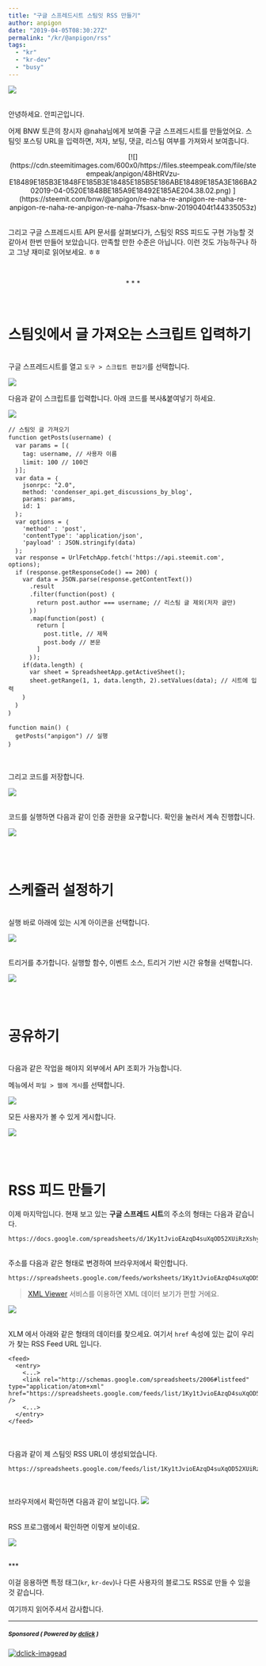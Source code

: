 ```yaml
---
title: "구글 스프레드시트 스팀잇 RSS 만들기"
author: anpigon
date: "2019-04-05T08:30:27Z"
permalink: "/kr/@anpigon/rss"
tags:
  - "kr"
  - "kr-dev"
  - "busy"
---
```

![](https://files.steempeak.com/file/steempeak/anpigon/Cm8LVSp8-E18480E185AEE18480E185B3E186AF20E18489E185B3E18491E185B3E18485E185A6E18483E185B3E18489E185B5E18490E185B3.png)

<br>안녕하세요. 안피곤입니다.

어제 BNW 토큰의 창시자 @naha님에게 보여줄 구글 스프레드시트를 만들었어요. 
스팀잇 포스팅 URL을 입력하면, 저자, 보팅, 댓글, 리스팀 여부를 가져와서 보여줍니다.
<center>
[![](https://cdn.steemitimages.com/600x0/https://files.steempeak.com/file/steempeak/anpigon/48HtRVzu-E18489E185B3E1848FE185B3E18485E185B5E186ABE18489E185A3E186BA202019-04-0520E1848BE185A9E18492E185AE204.38.02.png)
](https://steemit.com/bnw/@anpigon/re-naha-re-anpigon-re-naha-re-anpigon-re-naha-re-anpigon-re-naha-7fsasx-bnw-20190404t144335053z)</center>

<br>그리고 구글 스프레드시트 API 문서를 살펴보다가, 
스팀잇 RSS 피드도 구현 가능할 것 같아서 한번 만들어 보았습니다. 
만족할 만한 수준은 아닙니다. 
이런 것도 가능하구나 하고 그냥 재미로 읽어보세요. ㅎㅎ


<br><center>* * *</center><br><br>

# 스팀잇에서 글 가져오는 스크립트 입력하기

<br>구글 스프레드시트를 열고 `도구 > 스크립트 편집기`를 선택합니다.

![](https://files.steempeak.com/file/steempeak/anpigon/uxsUhXrZ-E18489E185B3E1848FE185B3E18485E185B5E186ABE18489E185A3E186BA202019-04-0520E1848BE185A9E18492E185AE203.11.48.png)

다음과 같이 스크립트를 입력합니다. 아래 코드를 복사&붙여넣기 하세요.

![](https://files.steempeak.com/file/steempeak/anpigon/QU2c3qdG-E18489E185B3E1848FE185B3E18485E185B5E186ABE18489E185A3E186BA202019-04-0520E1848BE185A9E18492E185AE203.15.36.png)

```
// 스팀잇 글 가져오기
function getPosts(username) ｛
  var params = [｛
    tag: username, // 사용자 이름
    limit: 100 // 100건
  ｝];
  var data = ｛
    jsonrpc: "2.0", 
    method: 'condenser_api.get_discussions_by_blog', 
    params: params, 
    id: 1
  ｝;
  var options = ｛
    'method' : 'post',
    'contentType': 'application/json',
    'payload' : JSON.stringify(data)
  ｝;
  var response = UrlFetchApp.fetch('https://api.steemit.com', options);
  if (response.getResponseCode() == 200) ｛
    var data = JSON.parse(response.getContentText())
      .result
      .filter(function(post) ｛
        return post.author === username; // 리스팀 글 제외(저자 글만)
      ｝)
      .map(function(post) ｛
        return [
          post.title, // 제목
          post.body // 본문
        ]
      ｝);
    if(data.length) ｛
      var sheet = SpreadsheetApp.getActiveSheet();
      sheet.getRange(1, 1, data.length, 2).setValues(data); // 시트에 입력
    ｝
  ｝
｝

function main() ｛
  getPosts("anpigon") // 실행
｝
```

<br><br>그리고 코드를 저장합니다.

![](https://files.steempeak.com/file/steempeak/anpigon/6xB9Aycr-E18489E185B3E1848FE185B3E18485E185B5E186ABE18489E185A3E186BA202019-04-0520E1848BE185A9E18492E185AE203.15.57.png)

<br>코드를 실행하면 다음과 같이 인증 권한을 요구합니다. 확인을 눌러서 계속 진행합니다.

![](https://files.steempeak.com/file/steempeak/anpigon/lHgfYaZN-E18489E185B3E1848FE185B3E18485E185B5E186ABE18489E185A3E186BA202019-04-0520E1848BE185A9E18492E185AE203.16.50.png)

<br><br>

# 스케쥴러 설정하기

<br>실행 바로 아래에 있는 시계 아이콘을 선택합니다.

![](https://files.steempeak.com/file/steempeak/anpigon/dxy6h84H-E18489E185B3E1848FE185B3E18485E185B5E186ABE18489E185A3E186BA202019-04-0520E1848BE185A9E18492E185AE203.51.27.png)

<br>트리거를 추가합니다. 실행할 함수, 이벤트 소스, 트리거 기반 시간 유형을 선택합니다. 

![](https://files.steempeak.com/file/steempeak/anpigon/3nbv3wNt-E18489E185B3E1848FE185B3E18485E185B5E186ABE18489E185A3E186BA202019-04-0520E1848BE185A9E18492E185AE203.52.35.png)

<br><br>

# 공유하기

<br>다음과 같은 작업을 해야지 외부에서 API 조회가 가능합니다.

메뉴에서 `파일 > 웹에 게시`를 선택합니다.

![](https://files.steempeak.com/file/steempeak/anpigon/3Ffy7WtO-E18489E185B3E1848FE185B3E18485E185B5E186ABE18489E185A3E186BA202019-04-0520E1848BE185A9E18492E185AE204.07.21.png)

모든 사용자가 볼 수 있게 게시합니다.

![](https://files.steempeak.com/file/steempeak/anpigon/iOKidS1e-E18489E185B3E1848FE185B3E18485E185B5E186ABE18489E185A3E186BA202019-04-0520E1848BE185A9E18492E185AE204.08.17.png)


<br><br>

# RSS 피드 만들기

이제 마지막입니다. 현재 보고 있는 **구글 스프레드 시트**의 주소의 형태는 다음과 같습니다.

```
https://docs.google.com/spreadsheets/d/1Ky1tJvioEAzqD4suXqOD52XUiRzXshyU7sPo8gN80cY/edit#gid=0
```

<br>주소를 다음과 같은 형태로 변경하여 브라우저에서 확인합니다. 

```
https://spreadsheets.google.com/feeds/worksheets/1Ky1tJvioEAzqD4suXqOD52XUiRzXshyU7sPo8gN80cY/public/basic
```

> [XML Viewer](https://codebeautify.org/xmlviewer) 서비스를 이용하면 XML 데이터 보기가 편할 거에요.

![](https://files.steempeak.com/file/steempeak/anpigon/g9zcL2ce-E18489E185B3E1848FE185B3E18485E185B5E186ABE18489E185A3E186BA202019-04-0520E1848BE185A9E18492E185AE204.28.44.png)

<br>XLM 에서 아래와 같은 형태의 데이터를 찾으세요. 여기서 `href` 속성에 있는 값이 우리가 찾는 RSS Feed URL 입니다.
```
<feed>
  <entry>
    <...>
    <link rel="http://schemas.google.com/spreadsheets/2006#listfeed" type="application/atom+xml" href="https://spreadsheets.google.com/feeds/list/1Ky1tJvioEAzqD4suXqOD52XUiRzXshyU7sPo8gN80cY/od6/public/basic" />
    <...>
  </entry>
</feed>
```

<br><br>다음과 같이 제 스팀잇 RSS URL이 생성되었습니다.

```
https://spreadsheets.google.com/feeds/list/1Ky1tJvioEAzqD4suXqOD52XUiRzXshyU7sPo8gN80cY/od6/public/basic
```

<br><br>브라우저에서 확인하면 다음과 같이 보입니다.
![](https://files.steempeak.com/file/steempeak/anpigon/2AnBmPXF-E18489E185B3E1848FE185B3E18485E185B5E186ABE18489E185A3E186BA202019-04-0520E1848BE185A9E18492E185AE204.35.54.png)


<br>RSS 프로그램에서 확인하면 이렇게 보이네요.

![](https://files.steempeak.com/file/steempeak/anpigon/VVT1o8CG-E18489E185B3E1848FE185B3E18485E185B5E186ABE18489E185A3E186BA202019-04-0520E1848BE185A9E18492E185AE204.35.30.png)

<br>
***

이걸 응용하면 특정 태그(`kr`, `kr-dev`)나 다른 사용자의 블로그도 RSS로 만들 수 있을 것 같습니다.

여기까지 읽어주셔서 감사합니다.

---

#####  <sub> **Sponsored ( Powered by [dclick](https://www.dclick.io) )** </sub>
[![dclick-imagead](https://steemitimages.com/0x0/https://cdn.steemitimages.com/DQmSwkE4cySARFCKdemZWVwyk8dxh7HeDNiqwuVmWR3RBXE/Group％205.png)](https://api.dclick.io/v1/c?x=eyJhbGciOiJIUzI1NiIsInR5cCI6IkpXVCJ9.eyJjIjoiYW5waWdvbiIsInMiOiJyc3MiLCJhIjpbImktMiJdLCJ1cmwiOiJodHRwczovL3d3dy5kY2xpY2suaW8iLCJpYXQiOjE1NTQ0NTMxMTEsImV4cCI6MTg2OTgxMzExMX0.kSkf2IlbQ47HgdkAGzju-54WeUeh6HzsAXk_xOLgq9M)